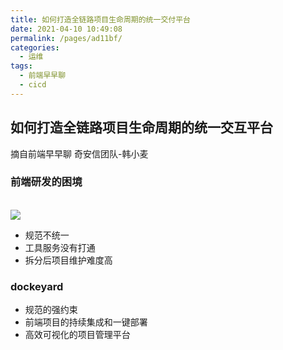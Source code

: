```yaml
---
title: 如何打造全链路项目生命周期的统一交付平台
date: 2021-04-10 10:49:08
permalink: /pages/ad11bf/
categories:
  - 运维
tags:
  - 前端早早聊
  - cicd
---
```


## 如何打造全链路项目生命周期的统一交互平台

摘自前端早早聊 奇安信团队-韩小麦

### 前端研发的困境

<br>
<img src="./img/3-1.png"/>

- 规范不统一
- 工具服务没有打通
- 拆分后项目维护难度高

### dockeyard

- 规范的强约束
- 前端项目的持续集成和一键部署
- 高效可视化的项目管理平台